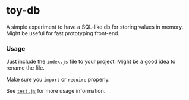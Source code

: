 # toy-db

A simple experiment to have a SQL-like db for storing values in memory.
Might be useful for fast prototyping front-end.

### Usage

Just include the `index.js` file to your project. Might be a good idea to rename the file.

Make sure you `import` or `require` properly.

See [`test.js`](./test.js) for more usage information.

